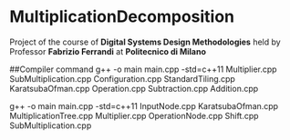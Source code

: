# MultiplicationDecomposition

Project of the course of __Digital Systems Design Methodologies__ held by Professor __Fabrizio Ferrandi__ at __Politecnico di Milano__

##Compiler command
g++ -o main main.cpp -std=c++11 Multiplier.cpp SubMultiplication.cpp Configuration.cpp StandardTiling.cpp KaratsubaOfman.cpp Operation.cpp Subtraction.cpp Addition.cpp

g++ -o main main.cpp -std=c++11 InputNode.cpp KaratsubaOfman.cpp MultiplicationTree.cpp Multiplier.cpp OperationNode.cpp Shift.cpp SubMultiplication.cpp
